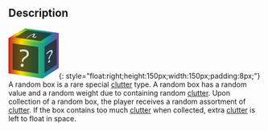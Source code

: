 ## Description
![](../static/clutter/clutter-box.svg "Random Box Image"){: style="float:right;height:150px;width:150px;padding:8px;"}
A random box is a rare special [clutter](/clutter "All Clutter Types") type. A random box has a random value and a random weight due to containing random [clutter](/clutter "All Clutter Types"). Upon collection of a random box, the player receives a random assortment of [clutter](/clutter "All Clutter Types"). If the box contains too much [clutter](/clutter "All Clutter Types") when collected, extra [clutter](/clutter "All Clutter Types") is left to float in space.